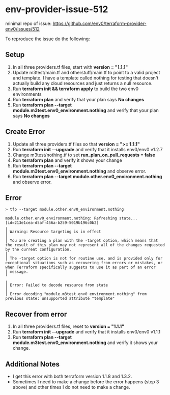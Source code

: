 # env-provider-issue-512

minimal repo of issue: https://github.com/env0/terraform-provider-env0/issues/512

To reproduce the issue do the following:

## Setup
1. In all three providers.tf files, start with **version = "1.1.1"**
2. Update m3test/main.tf and otherstuff/main.tf to point to a valid project and template.  I have a template called nothing for testing that doesn't actually build any cloud resources and just returns a null resource.  
3. Run **terraform init && terraform apply** to build the two env0 environments
4. Run **terraform plan** and verify that your plan says **No changes**
5. Run **terraform plan --target module.m3test.env0_environment.nothing** and verify that your plan says **No changes**

## Create Error
1. Update all three providers.tf files so that **version = ">= 1.1.1"**
2. Run **terraform init --upgrade** and verify that it installs env0/env0 v1.2.7
3. Change m3test/nothing.tf to set **run_plan_on_pull_requests  = false**
3. Run **terraform plan** and verify it shows your change
4. Run **terraform plan --target module.m3test.env0_environment.nothing** and observe error.
5. Run **terraform plan --target module.other.env0_environment.nothing** and observe error.

## Error
```
> tfp --target module.other.env0_environment.nothing

module.other.env0_environment.nothing: Refreshing state... [id=213e1cea-d5af-456a-b259-5019b196c0b2]
╷
│ Warning: Resource targeting is in effect
│ 
│ You are creating a plan with the -target option, which means that the result of this plan may not represent all of the changes requested by the current configuration.
│ 
│ The -target option is not for routine use, and is provided only for exceptional situations such as recovering from errors or mistakes, or when Terraform specifically suggests to use it as part of an error
│ message.
╵
╷
│ Error: Failed to decode resource from state
│ 
│ Error decoding "module.m3test.env0_environment.nothing" from previous state: unsupported attribute "template"

```

## Recover from error
1. In all three providers.tf files, reset to **version = "1.1.1"**
2. Run **terraform init --upgrade** and verify that it installs env0/env0 v1.1.1
3. Run **terraform plan --target module.m3test.env0_environment.nothing** and verify it shows your change.

## Additional Notes

- I get this error with both terraform version 1.1.8 and 1.3.2.
- Sometimes I need to make a change before the error happens (step 3 above) and other times I do not need to make a change.

